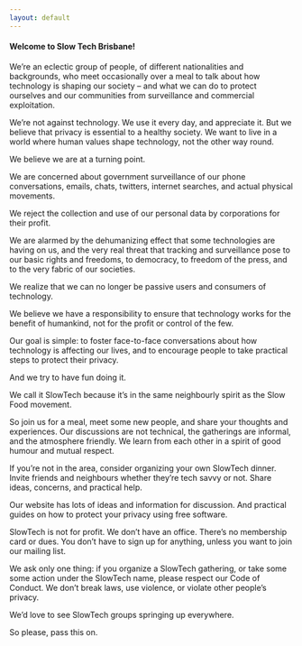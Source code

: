 ```yaml
---
layout: default
---
```


#### Welcome to Slow Tech Brisbane!



We’re an eclectic group of people, of different nationalities and backgrounds, who meet occasionally over a meal to talk about how technology is shaping our society – and what we can do to protect ourselves and our communities from surveillance and commercial exploitation.

We’re not against technology. We use it every day, and appreciate it. But we believe that privacy is essential to a healthy society. We want to live in a world where human values shape technology, not the other way round.

We believe we are at a turning point.

We are concerned about government surveillance of our phone conversations, emails, chats, twitters, internet searches, and actual physical movements.

We reject the collection and use of our personal data by corporations for their profit.

We are alarmed by the dehumanizing effect that some technologies are having on us, and the very real threat that tracking and surveillance pose to our basic rights and freedoms, to democracy, to freedom of the press, and to the very fabric of our societies.

We realize that we can no longer be passive users and consumers of technology.

We believe we have a responsibility to ensure that technology works for the benefit of humankind, not for the profit or control of the few.

Our goal is simple: to foster face-to-face conversations about how technology is affecting our lives, and to encourage people to take practical steps to protect their privacy.

And we try to have fun doing it.

We call it SlowTech because it’s in the same neighbourly spirit as the Slow Food movement.

So join us for a meal, meet some new people, and share your thoughts and experiences. Our discussions are not technical, the gatherings are informal, and the atmosphere friendly. We learn from each other in a spirit of good humour and mutual respect.

If you’re not in the area, consider organizing your own SlowTech dinner. Invite friends and neighbours whether they’re tech savvy or not. Share ideas, concerns, and practical help.

Our website has lots of ideas and information for discussion. And practical guides on how to protect your privacy using free software.

SlowTech is not for profit. We don’t have an office. There’s no membership card or dues. You don’t have to sign up for anything, unless you want to join our mailing list.

We ask only one thing: if you organize a SlowTech gathering, or take some some action under the SlowTech name, please respect our Code of Conduct. We don’t break laws, use violence, or violate other people’s privacy.

We’d love to see SlowTech groups springing up everywhere.

So please, pass this on.

